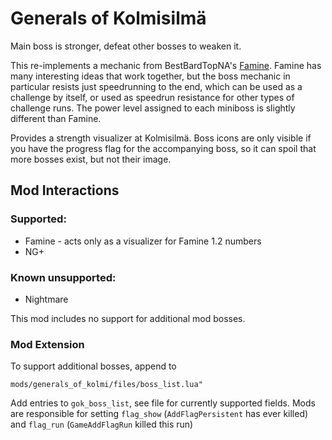 # Generals of Kolmisilmä

Main boss is stronger, defeat other bosses to weaken it.

This re-implements a mechanic from BestBardTopNA's [Famine](https://steamcommunity.com/sharedfiles/filedetails/?id=2759088032). Famine has many interesting ideas that work together, but the boss mechanic in particular resists just speedrunning to the end, which can be used as a challenge by itself, or used as speedrun resistance for other types of challenge runs. The power level assigned to each miniboss is slightly different than Famine.

Provides a strength visualizer at Kolmisilmä. Boss icons are only visible if you have the progress flag for the accompanying boss, so it can spoil that more bosses exist, but not their image.

## Mod Interactions

### Supported:

- Famine - acts only as a visualizer for Famine 1.2 numbers
- NG+

### Known unsupported:

- Nightmare

This mod includes no support for additional mod bosses.

### Mod Extension

To support additional bosses, append to

`mods/generals_of_kolmi/files/boss_list.lua"`

Add entries to `gok_boss_list`, see file for currently supported fields. Mods are responsible for setting `flag_show` (`AddFlagPersistent` has ever killed) and `flag_run` (`GameAddFlagRun` killed this run)

